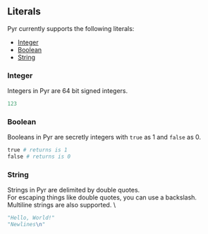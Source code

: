 ## Literals

Pyr currently supports the following literals:

- [Integer](./literals.md#integer)
- [Boolean](./literals.md#boolean)
- [String](./literals.md#string)

### Integer

Integers in Pyr are 64 bit signed integers.

```python
123
```

### Boolean

Booleans in Pyr are secretly integers with `true` as 1 and `false` as 0.

```python
true # returns is 1
false # returns is 0
```

### String

Strings in Pyr are delimited by double quotes. \
For escaping things like double quotes, you can use a backslash. \
Multiline strings are also supported. \

```python
"Hello, World!"
"Newlines\n"
```
